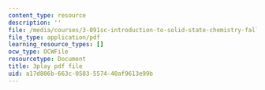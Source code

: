 ```yaml
---
content_type: resource
description: ''
file: /media/courses/3-091sc-introduction-to-solid-state-chemistry-fall-2010/a17d806b663c0583557440af9613e99b_cMaryERGZmY.pdf
file_type: application/pdf
learning_resource_types: []
ocw_type: OCWFile
resourcetype: Document
title: 3play pdf file
uid: a17d806b-663c-0583-5574-40af9613e99b
---
```

